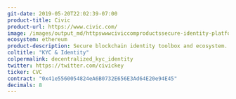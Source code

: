 ```yaml
---
git-date: 2019-05-20T22:02:39-07:00
product-title: Civic
product-url: https://www.civic.com/
image: /images/output_md/httpswwwciviccomproductssecure-identity-platform.png
ecosystem: ethereum
product-description: Secure blockchain identity toolbox and ecosystem.
coltitle: "KYC & Identity"
colpermalink: decentralized_kyc_identity
twitter: https://twitter.com/civickey
ticker: CVC
contract: "0x41e5560054824eA6B0732E656E3Ad64E20e94E45"
decimals: 8
---
```

